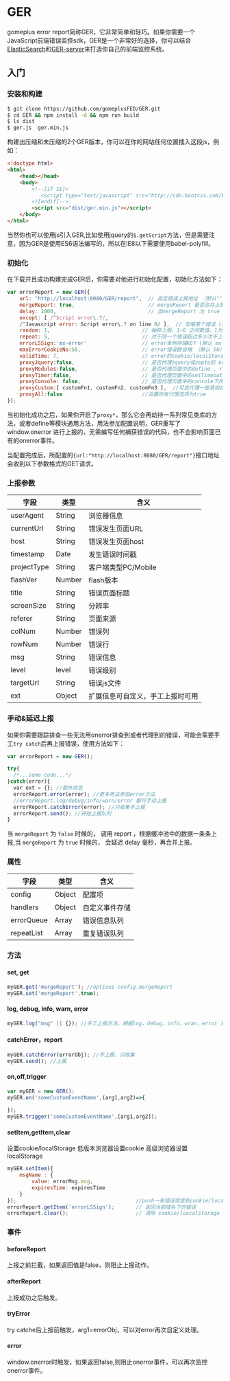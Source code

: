 # GER

gomeplus error report简称GER，它非常简单和轻巧。如果你需要一个JavaScript前端错误监控sdk，GER是一个非常好的选择，你可以结合[ElasticSearch](https://www.elastic.com/)和[GER-server](https://github.com/gomeplusFED/GER-server)来打造你自己的前端监控系统。

## 入门

### 安装和构建

```bash
$ git clone https://github.com/gomeplusFED/GER.git
$ cd GER && npm install -d && npm run build
$ ls dist
$ ger.js  ger.min.js
```

构建出压缩和未压缩的2个GER版本，你可以在你的网站任何位置插入这段js，例如：

```html
<!doctype html>
<html>
    <head></head>
    <body>
        <!--[if IE]>
           <script type="text/javascript" src="http://cdn.bootcss.com/babel-polyfill/6.23.0/polyfill.js"></script>
        <![endif]-->
        <script src="dist/ger.min.js"></script>
    </body>
</html>
```

当然你也可以使用js引入GER,比如使用jquery的`$.getScript`方法，但是需要注意，因为GER是使用ES6语法编写的，所以在IE8以下需要使用babel-polyfill。


### 初始化

在下载并且成功构建完成GER后，你需要对他进行初始化配置，初始化方法如下：

```js
var errorReport = new GER({
    url: "http://localhost:8080/GER/report",  // 指定错误上报地址 （默认""）
    mergeReport: true,                        // mergeReport 是否合并上报， false 关闭， true 启动（默认 true）
    delay: 1000,                              // 当mergeReport 为 true 时才可用，延迟多少毫秒，合并缓冲区中的上报（默认 1000）
    except: [ /^Script error\.?/,
    /^Javascript error: Script error\.? on line 0/ ],  // 忽略某个错误 (默认值)
    random: 1,                              // 抽样上报，1~0 之间数值，1为100%上报（默认 1）
    repeat: 5,                              // 对于同一个错误超过多少次不上报 (默认 5)
    errorLSSign:'mx-error'                  // error本地存储KEY (默认 mx-error) 
    maxErrorCookieNo:50,                    // error错误数自增 （默认 50）
    validTime: 7,                           // error的cookie/localStorage 有效时长 （默认：7天）
    proxyJquery:false,                      // 是否代理jquery或zepto的 event.add , event.remove , event.ajax
    proxyModules:false,                     // 是否代理页面中的define , require
    proxyTimer:false,                       // 是否代理页面中的setTimeout , setInterval
    proxyConsole: false,                    // 是否代理页面中的console下所有方法，代理后会对服务进行对应的上报
    proxyCustom:[ customFn1, customFn2, customFn3 ],  //可选代理一些其他自定义函数
    proxyAll:false                          //设置所有代理选项为true
});
```

当初始化成功之后，如果你开启了`proxy*`，那么它会再劫持一系列常见类库的方法，或者define等模块通用方法，用法参加配置说明，GER重写了 window.onerror 进行上报的，无需编写任何捕获错误的代码，也不会影响页面已有的onerror事件。

当配置完成后，所配置的`{url:"http://localhost:8080/GER/report"}`接口地址会收到以下参数格式的GET请求。

### 上报参数

| 字段 | 类型 | 含义 |
| ------| ------ | ------ |
| userAgent | String | 浏览器信息 |
| currentUrl | String | 错误发生页面URL |
| host | String | 错误发生页面host |
| timestamp | Date | 发生错误时间戳 |
| projectType | String | 客户端类型PC/Mobile |
| flashVer | Number | flash版本 |
| title | String | 错误页面标题 |
| screenSize | String | 分辨率 |
| referer | String | 页面来源 |
| colNum | Number | 错误列 |
| rowNum | Number | 错误行 |
| msg | String | 错误信息 |
| level | level | 错误级别 |
| targetUrl | String | 错误js文件 |
| ext | Object | 扩展信息可自定义，手工上报时可用 |


### 手动&延迟上报

如果你需要跟踪排查一些无法用onerror排查到或者代理到的错误，可能会需要手工`try catch`后再上报错误，使用方法如下：

```js
var errorReport = new GER();

try{
  /*...some code...*/
}catch(error){
  var ext = {}; //额外信息
  errorReport.error(error); //更多用法参加error方法
  //errorReport.log/debug/info/warn/error 都可手动上报
  errorReport.catchError(error); //只收集不上报
  errorReport.send(); //开始上报队列
}
```

当 `mergeReport` 为 `false` 时候的， 调用 report ，根据缓冲池中的数据一条条上报,当 `mergeReport` 为 `true` 时候的， 会延迟 delay 毫秒，再合并上报。

### 属性

| 字段 | 类型 | 含义 |
| ------| ------ | ------ |
| config | Object | 配置项 |
| handlers | Object | 自定义事件存储 |
| errorQueue | Array | 错误信息队列 |
| repeatList | Array | 重复错误队列 |

### 方法

#### set, get

```js
myGER.get('mergeReport'); //options config.mergeReport
myGER.set('mergeReport',true);
```

#### log, debug, info, warn, error 

```js
myGER.log("msg" || {}); //手工上报方法，根据log，debug，info，wran，error 对应上报时的 level: 0,1,2,3,4
```

#### catchError，report

```js
myGER.catchError(errorObj); //不上报，只收集
myGER.send(); //上报
```

#### on,off,trigger

```js
var myGER = new GER();
myGER.on('someCustomEventName',(arg1,arg2)=>{
    
});
myGER.trigger('someCustomEventName',[arg1,arg2]);
```

#### setItem,getItem,clear

设置cookie/localStorage  低版本浏览器设置cookie  高级浏览器设置localStorage

```js
myGER.setItem({
    msgName : {
        value: errorMsg.msg,
        expiresTime: expiresTime
    }
});                                       //push一条错误信息到cookie/localStorage 存储的key为初始化时 errorLSSign 的值 条数限制为初始化时传入 maxErrorCookieNo 的数量
errorReport.getItem('errorLSSign');       // 返回当前域名下的错误
errorReport.clear();                      // 清除 cookie/loacalStorage 所有错误信息
```

### 事件

#### beforeReport

上报之前拦截，如果返回值是false，则阻止上报动作。

#### afterReport

上报成功之后触发。

#### tryError

try catche后上报前触发，arg1=errorObj，可以对error再次自定义处理。

#### error

window.onerror时触发，如果返回false,则阻止onerror事件，可以再次监控onerror事件。
